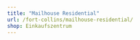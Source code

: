 ```yaml
---
title: "Mailhouse Residential"
url: /fort-collins/mailhouse-residential/
shop: Einkaufszentrum
---
```

